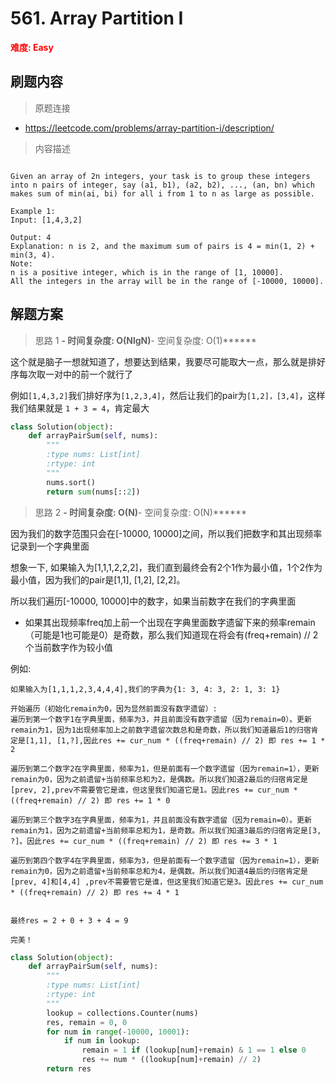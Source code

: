 # 561. Array Partition I

**<font color=red>难度: Easy</font>**

## 刷题内容

> 原题连接

* https://leetcode.com/problems/array-partition-i/description/

> 内容描述

```

Given an array of 2n integers, your task is to group these integers into n pairs of integer, say (a1, b1), (a2, b2), ..., (an, bn) which makes sum of min(ai, bi) for all i from 1 to n as large as possible.

Example 1:
Input: [1,4,3,2]

Output: 4
Explanation: n is 2, and the maximum sum of pairs is 4 = min(1, 2) + min(3, 4).
Note:
n is a positive integer, which is in the range of [1, 10000].
All the integers in the array will be in the range of [-10000, 10000].
```

## 解题方案

> 思路 1
******- 时间复杂度: O(NlgN)******- 空间复杂度: O(1)******


这个就是脑子一想就知道了，想要达到结果，我要尽可能取大一点，那么就是排好序每次取一对中的前一个就行了

例如```[1,4,3,2]```我们排好序为```[1,2,3,4]```，然后让我们的pair为```[1,2]，[3,4]```，这样我们结果就是 ```1 + 3 = 4```，肯定最大

```python
class Solution(object):
    def arrayPairSum(self, nums):
        """
        :type nums: List[int]
        :rtype: int
        """
        nums.sort()
        return sum(nums[::2])
```

> 思路 2
******- 时间复杂度: O(N)******- 空间复杂度: O(N)******


因为我们的数字范围只会在[-10000, 10000]之间，所以我们把数字和其出现频率记录到一个字典里面

想象一下, 如果输入为[1,1,1,2,2,2]，我们直到最终会有2个1作为最小值，1个2作为最小值，因为我们的pair是[1,1], [1,2], [2,2]。

所以我们遍历[-10000, 10000]中的数字，如果当前数字在我们的字典里面
- 如果其出现频率freq加上前一个出现在字典里面数字遗留下来的频率remain（可能是1也可能是0）是奇数，那么我们知道现在将会有(freq+remain) // 2个当前数字作为较小值

例如:
```
如果输入为[1,1,1,2,3,4,4,4],我们的字典为{1: 3, 4: 3, 2: 1, 3: 1}

开始遍历（初始化remain为0，因为显然前面没有数字遗留）:
遍历到第一个数字1在字典里面，频率为3，并且前面没有数字遗留（因为remain=0）。更新remain为1，因为1出现频率加上之前数字遗留次数总和是奇数，所以我们知道最后1的归宿肯定是[1,1], [1,?],因此res += cur_num * ((freq+remain) // 2) 即 res += 1 * 2

遍历到第二个数字2在字典里面，频率为1，但是前面有一个数字遗留（因为remain=1），更新remain为0，因为之前遗留+当前频率总和为2，是偶数。所以我们知道2最后的归宿肯定是[prev, 2],prev不需要管它是谁，但这里我们知道它是1。因此res += cur_num * ((freq+remain) // 2) 即 res += 1 * 0

遍历到第三个数字3在字典里面，频率为1，并且前面没有数字遗留（因为remain=0）。更新remain为1，因为之前遗留+当前频率总和为1，是奇数。所以我们知道3最后的归宿肯定是[3, ?]。因此res += cur_num * ((freq+remain) // 2) 即 res += 3 * 1

遍历到第四个数字4在字典里面，频率为3，但是前面有一个数字遗留（因为remain=1），更新remain为0，因为之前遗留+当前频率总和为4，是偶数。所以我们知道4最后的归宿肯定是[prev, 4]和[4,4] ,prev不需要管它是谁，但这里我们知道它是3。因此res += cur_num * ((freq+remain) // 2) 即 res += 4 * 1


最终res = 2 + 0 + 3 + 4 = 9

完美！
```



```python
class Solution(object):
    def arrayPairSum(self, nums):
        """
        :type nums: List[int]
        :rtype: int
        """
        lookup = collections.Counter(nums)
        res, remain = 0, 0
        for num in range(-10000, 10001):
            if num in lookup:
                remain = 1 if (lookup[num]+remain) & 1 == 1 else 0
                res += num * ((lookup[num]+remain) // 2)
        return res
```










